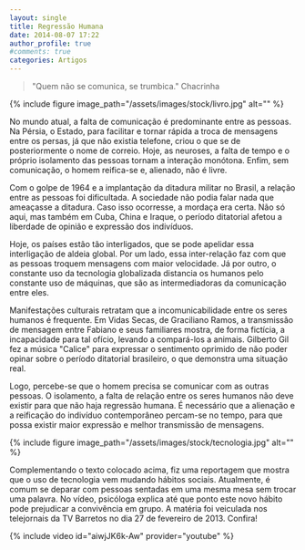 ```yaml
---
layout: single
title: Regressão Humana
date: 2014-08-07 17:22
author_profile: true
#comments: true
categories: Artigos
---
```


> "Quem não se comunica, se trumbica." Chacrinha

{% include figure image_path="/assets/images/stock/livro.jpg" alt=""  %}


No mundo atual, a falta de comunicação é predominante entre as pessoas. Na Pérsia, o Estado, para facilitar e tornar rápida a troca de mensagens entre os persas, já que não existia telefone, criou o que se de posteriormente o nome de correio. Hoje, as neuroses, a falta de tempo e o próprio isolamento das pessoas tornam a interação monótona. Enfim, sem comunicação, o homem reifica-se e, alienado, não é livre.

Com o golpe de 1964 e a implantação da ditadura militar no Brasil, a relação entre as pessoas foi dificultada. A sociedade não podia falar nada que ameaçasse a ditadura. Caso isso ocorresse, a mordaça era certa. Não só aqui, mas também em Cuba, China e Iraque, o período ditatorial afetou a liberdade de opinião e expressão dos indivíduos.

Hoje, os países estão tão interligados, que se pode apelidar essa interligação de aldeia global. Por um lado, essa inter-relação faz com que as pessoas troquem mensagens com maior velocidade. Já por outro, o constante uso da tecnologia globalizada distancia os humanos pelo constante uso de máquinas, que são as intermediadoras da comunicação entre eles.

Manifestações culturais retratam que a incomunicabilidade entre os seres humanos é frequente. Em Vidas Secas, de Graciliano Ramos, a transmissão de mensagem entre Fabiano e seus familiares mostra, de forma fictícia, a incapacidade para tal ofício, levando a compará-los a animais. Gilberto Gil fez a música "Calice" para expressar o sentimento oprimido de não poder opinar sobre o período ditatorial brasileiro, o que demonstra uma situação real.

Logo, percebe-se que o homem precisa se comunicar com as outras pessoas. O isolamento, a falta de relação entre os seres humanos não deve existir para que não haja regressão humana. É necessário que a alienação e a reificação do indivíduo contemporâneo percam-se no tempo, para que possa existir maior expressão e melhor transmissão de mensagens.


{% include figure image_path="/assets/images/stock/tecnologia.jpg" alt=""  %}


Complementando o texto colocado acima, fiz uma reportagem que mostra que o uso de tecnologia vem mudando hábitos sociais. Atualmente, é comum se deparar com pessoas sentadas em uma mesma mesa sem trocar uma palavra. No vídeo, psicóloga explica até que ponto este novo hábito pode prejudicar a convivência em grupo. A matéria foi veiculada nos telejornais da TV Barretos no dia 27 de fevereiro de 2013. Confira!

{% include video id="aiwjJK6k-Aw" provider="youtube" %}
